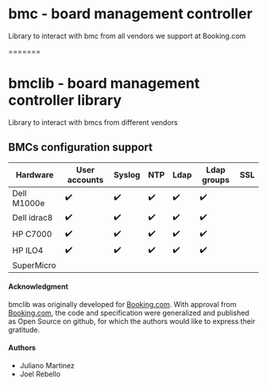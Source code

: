 # bmc - board management controller

Library to interact with bmc from all vendors we support at Booking.com

=======
# bmclib - board management controller library

Library to interact with bmcs from different vendors


## BMCs configuration support

Hardware     | User accounts | Syslog  |  NTP  | Ldap  | Ldap groups  | SSL  |
------------ | ------------- | ------- | ----- | ----- | ------------ | ---- |
Dell M1000e  | :heavy_check_mark: | :heavy_check_mark: | :heavy_check_mark: | :heavy_check_mark: | :heavy_check_mark: | | 
Dell idrac8  | :heavy_check_mark: | :heavy_check_mark: | :heavy_check_mark: | :heavy_check_mark: | :heavy_check_mark: | |
HP C7000     | :heavy_check_mark: | :heavy_check_mark: | :heavy_check_mark: | :heavy_check_mark: | :heavy_check_mark: | |
HP ILO4      | :heavy_check_mark: | :heavy_check_mark: | :heavy_check_mark: | :heavy_check_mark: | :heavy_check_mark: | |
SuperMicro   | | | | | | |


#### Acknowledgment

bmclib was originally developed for [Booking.com](http://www.booking.com).
With approval from [Booking.com](http://www.booking.com), the code and
specification were generalized and published as Open Source on github, for
which the authors would like to express their gratitude.

#### Authors
- Juliano Martinez
- Joel Rebello 

